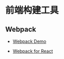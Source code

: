 
# 前端构建工具

## Webpack

* [Webpack Demo](https://github.com/ruanyf/webpack-demos#demo01-entry-file-source)

* [Webpack for React](https://christianalfoni.github.io/react-webpack-cookbook/index.html)
